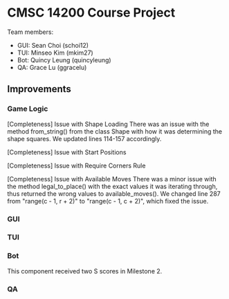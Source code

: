 # CMSC 14200 Course Project

Team members:
- GUI: Sean Choi (schoi12)
- TUI: Minseo Kim (mkim27)
- Bot: Quincy Leung (quincyleung)
- QA: Grace Lu (ggracelu)

## Improvements
### Game Logic
[Completeness] Issue with Shape Loading
There was an issue with the method from_string() from the class Shape
with how it was determining the shape squares. We updated lines 114-157 
accordingly.

[Completeness] Issue with Start Positions


[Completeness] Issue with Require Corners Rule


[Completeness] Issue with Available Moves
There was a minor issue with the method legal_to_place() with the exact values 
it was iterating through, thus returned the wrong values to available_moves(). 
We changed line 287 from "range(c - 1, r + 2)" to "range(c - 1, c + 2)", which 
fixed the issue.

### GUI

### TUI

### Bot
This component received two S scores in Milestone 2.

### QA